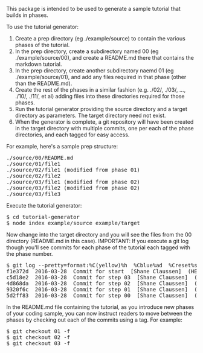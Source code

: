 This package is intended to be used to generate a sample tutorial that
builds in phases.

To use the tutorial generator:

1. Create a prep directory (eg ./example/source) to contain the various phases of the tutorial.
1. In the prep directory, create a subdirectory named 00 (eg ./example/source/00), and create a README.md there that contains the markdown tutorial.
1. In the prep directory, create another subdirectory naemd 01 (eg ./example/source/01), and add any files required in that phase (other than the README.md).
1. Create the rest of the phases in a similar fashion (e.g. ./02/, ./03/, ..., ./10/, ./11/, et al) adding files into these directories required for those phases.
1. Run the tutorial generator providing the source directory and a target directory as parameters.  The target directory need not exist.
1. When the generator is complete, a git repository will have been created in the target directory with multiple commits, one per each of the phase directories, and each tagged for easy access.

For example, here's a sample prep structure:

<pre>
./source/00/README.md
./source/01/file1
./source/02/file1 (modified from phase 01)
./source/02/file2
./source/03/file1 (modified from phase 02)
./source/03/file2 (modified from phase 02)
./source/03/file3
</pre>

Execute the tutorial generator:

<pre>
$ cd tutorial-generator
$ node index example/source example/target
</pre>

Now change into the target directory and you will see the files from
the 00 directory (README.md in this case).  IMPORTANT: If you execute
a git log though you'll see commits for each phase of the tutorial
each tagged with the phase number.

<pre>
$ git log --pretty=format:%C(yellow)%h  %Cblue%ad  %Creset%s%Cgreen  [%cn] %Cred%d --decorate --date=short
f1e372d  2016-03-28  Commit for start  [Shane Claussen]  (HEAD -> master, tag: start)
c5d18e2  2016-03-28  Commit for step 03  [Shane Claussen]  (tag: 03)
4d868da  2016-03-28  Commit for step 02  [Shane Claussen]  (tag: 02)
9320f6c  2016-03-28  Commit for step 01  [Shane Claussen]  (tag: 01)
5d2ff83  2016-03-28  Commit for step 00  [Shane Claussen]  (tag: 00)
</pre>

In the README.md file containing the tutorial, as you introduce new
phases of your coding sample, you can now instruct readers to move
between the phases by checking out each of the commits using a tag.
For example:

<pre>
$ git checkout 01 -f
$ git checkout 02 -f
$ git checkout 03 -f
</pre>
